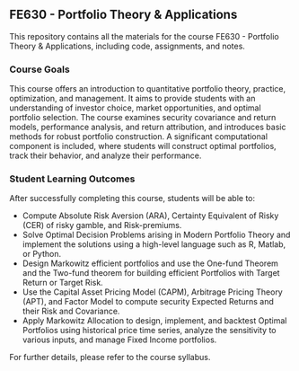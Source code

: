 ## FE630 - Portfolio Theory & Applications

This repository contains all the materials for the course FE630 - Portfolio Theory & Applications, including code, assignments, and notes.

### Course Goals

This course offers an introduction to quantitative portfolio theory, practice, optimization, and management. It aims to provide students with an understanding of investor choice, market opportunities, and optimal portfolio selection. The course examines security covariance and return models, performance analysis, and return attribution, and introduces basic methods for robust portfolio construction. A significant computational component is included, where students will construct optimal portfolios, track their behavior, and analyze their performance.

### Student Learning Outcomes

After successfully completing this course, students will be able to:
- Compute Absolute Risk Aversion (ARA), Certainty Equivalent of Risky (CER) of risky gamble, and Risk-premiums.
- Solve Optimal Decision Problems arising in Modern Portfolio Theory and implement the solutions using a high-level language such as R, Matlab, or Python.
- Design Markowitz efficient portfolios and use the One-fund Theorem and the Two-fund theorem for building efficient Portfolios with Target Return or Target Risk.
- Use the Capital Asset Pricing Model (CAPM), Arbitrage Pricing Theory (APT), and Factor Model to compute security Expected Returns and their Risk and Covariance.
- Apply Markowitz Allocation to design, implement, and backtest Optimal Portfolios using historical price time series, analyze the sensitivity to various inputs, and manage Fixed Income portfolios.

For further details, please refer to the course syllabus.